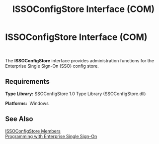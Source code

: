 ﻿---
title: ISSOConfigStore Interface (COM)
TOCTitle: ISSOConfigStore Interface (COM)
ms:assetid: 8be0fe6f-2a5d-4728-93d8-10283793f73c
ms:mtpsurl: https://msdn.microsoft.com/library/Aa745573(v=BTS.80)
ms:contentKeyID: 51529576
ms.date: 08/30/2017
mtps_version: v=BTS.80
---

# ISSOConfigStore Interface (COM)

 

The **ISSOConfigStore** interface provides administration functions for the Enterprise Single Sign-On (SSO) config store.

## Requirements

**Type Library:** SSOConfigStore 1.0 Type Library (SSOConfigStore.dll)

**Platforms:**  Windows

## See Also

[ISSOConfigStore Members](issoconfigstore-members.md)  
[Programming with Enterprise Single Sign-On](https://msdn.microsoft.com/library/aa704508\(v=bts.80\))

